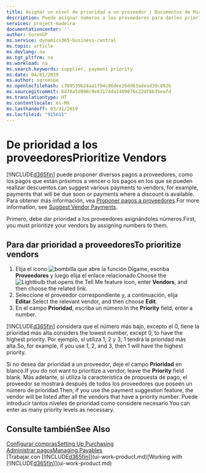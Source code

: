 ```yaml
---
title: Asignar un nivel de prioridad a un proveedor | Documentos de Microsoft
description: Puede asignar números a los proveedores para darles prioridad y facilitar las sugerencias de pago en Business Central.
services: project-madeira
documentationcenter: ''
author: SorenGP
ms.service: dynamics365-business-central
ms.topic: article
ms.devlang: na
ms.tgt_pltfrm: na
ms.workload: na
ms.search.keywords: supplier, payment priority
ms.date: 04/01/2019
ms.author: sgroespe
ms.openlocfilehash: c709539b24aa1f94c86dee26dd63adead39c892b
ms.sourcegitcommit: bd78a5d990c9e83174da1409076c22df8b35eafd
ms.translationtype: HT
ms.contentlocale: es-MX
ms.lasthandoff: 03/31/2019
ms.locfileid: "915611"
---
```

# <a name="prioritize-vendors"></a><span data-ttu-id="53b46-103">De prioridad a los proveedores</span><span class="sxs-lookup"><span data-stu-id="53b46-103">Prioritize Vendors</span></span>
[!INCLUDE[d365fin](includes/d365fin_md.md)] <span data-ttu-id="53b46-104">puede proponer diversos pagos a proveedores, como los pagos que están próximos a vencer o los pagos en los que se pueden realizar descuentos.</span><span class="sxs-lookup"><span data-stu-id="53b46-104">can suggest various payments to vendors, for example, payments that will be due soon or payments where a discount is available.</span></span> <span data-ttu-id="53b46-105">Para obtener más información, vea [Proponer pagos a proveedores](payables-how-suggest-vendor-payments.md).</span><span class="sxs-lookup"><span data-stu-id="53b46-105">For more information, see [Suggest Vendor Payments](payables-how-suggest-vendor-payments.md).</span></span>

<span data-ttu-id="53b46-106">Primero, debe dar prioridad a los proveedores asignándoles números.</span><span class="sxs-lookup"><span data-stu-id="53b46-106">First, you must prioritize your vendors by assigning numbers to them.</span></span>

## <a name="to-prioritize-vendors"></a><span data-ttu-id="53b46-107">Para dar prioridad a proveedores</span><span class="sxs-lookup"><span data-stu-id="53b46-107">To prioritize vendors</span></span>
1. <span data-ttu-id="53b46-108">Elija el icono ![bombilla que abre la función Dígame](media/ui-search/search_small.png "Dígame que desea hacer"), escriba **Proveedores** y luego elija el enlace relacionado.</span><span class="sxs-lookup"><span data-stu-id="53b46-108">Choose the ![Lightbulb that opens the Tell Me feature](media/ui-search/search_small.png "Tell me what you want to do") icon, enter **Vendors**, and then choose the related link.</span></span>
2. <span data-ttu-id="53b46-109">Seleccione el proveedor correspondiente y, a continuación, elija **Editar**.</span><span class="sxs-lookup"><span data-stu-id="53b46-109">Select the relevant vendor, and then choose **Edit**.</span></span>
3. <span data-ttu-id="53b46-110">En el campo **Prioridad**, escriba un número.</span><span class="sxs-lookup"><span data-stu-id="53b46-110">In the **Priority** field, enter a number.</span></span>

[!INCLUDE[d365fin](includes/d365fin_md.md)] <span data-ttu-id="53b46-111">considera que el número más bajo, excepto el 0, tiene la prioridad más alta.</span><span class="sxs-lookup"><span data-stu-id="53b46-111">considers the lowest number, except 0, to have the highest priority.</span></span> <span data-ttu-id="53b46-112">Por ejemplo, si utiliza 1, 2 y 3; 1 tendrá la prioridad más alta.</span><span class="sxs-lookup"><span data-stu-id="53b46-112">So, for example, if you use 1, 2, and 3, then 1 will have the highest priority.</span></span>

<span data-ttu-id="53b46-113">Si no desea dar prioridad a un proveedor, deje el campo **Prioridad** en blanco.</span><span class="sxs-lookup"><span data-stu-id="53b46-113">If you do not want to prioritize a vendor, leave the **Priority** field blank.</span></span> <span data-ttu-id="53b46-114">Más adelante, si utiliza la característica de propuesta de pago, el proveedor se mostrará después de todos los proveedores que poseen un número de prioridad.</span><span class="sxs-lookup"><span data-stu-id="53b46-114">Then, if you use the payment suggestion feature, the vendor will be listed after all the vendors that have a priority number.</span></span> <span data-ttu-id="53b46-115">Puede introducir tantos niveles de prioridad como considere necesario.</span><span class="sxs-lookup"><span data-stu-id="53b46-115">You can enter as many priority levels as necessary.</span></span>

## <a name="see-also"></a><span data-ttu-id="53b46-116">Consulte también</span><span class="sxs-lookup"><span data-stu-id="53b46-116">See Also</span></span>
[<span data-ttu-id="53b46-117">Configurar compras</span><span class="sxs-lookup"><span data-stu-id="53b46-117">Setting Up Purchasing</span></span>](purchasing-setup-purchasing.md)  
[<span data-ttu-id="53b46-118">Administrar pagos</span><span class="sxs-lookup"><span data-stu-id="53b46-118">Managing Payables</span></span>](payables-manage-payables.md)  
<span data-ttu-id="53b46-119">[Trabajar con [!INCLUDE[d365fin](includes/d365fin_md.md)]](ui-work-product.md)</span><span class="sxs-lookup"><span data-stu-id="53b46-119">[Working with [!INCLUDE[d365fin](includes/d365fin_md.md)]](ui-work-product.md)</span></span>

